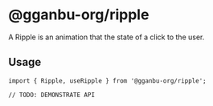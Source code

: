 # @gganbu-org/ripple

A Ripple is an animation that the state of a click to the user.

## Usage
```
import { Ripple, useRipple } from '@gganbu-org/ripple';

// TODO: DEMONSTRATE API
```
